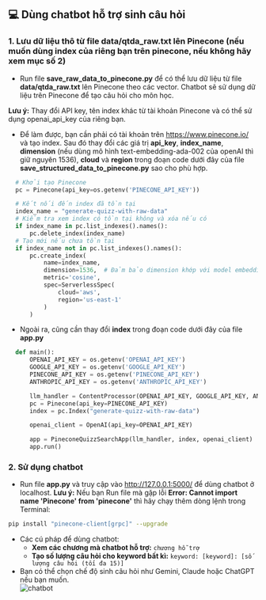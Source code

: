 
## :computer: Dùng chatbot hỗ trợ sinh câu hỏi
### 1. Lưu dữ liệu thô từ file data/qtda_raw.txt lên Pinecone (nếu muốn dùng index của riêng bạn trên pinecone, nếu không hãy xem mục số 2)  
  - Run file **save_raw_data_to_pinecone.py** để có thể lưu dữ liệu từ file **data/qtda_raw.txt** lên Pinecone theo các vector. Chatbot sẽ sử dụng dữ liệu trên Pinecone để tạo câu hỏi cho môn học.  

  **Lưu ý:** Thay đổi API key, tên index khác từ tài khoản Pinecone và có thể sử dụng openai_api_key của riêng bạn.  
  - Để làm được, bạn cần phải có tài khoản trên https://www.pinecone.io/ và tạo index. Sau đó thay đổi các giá trị **api_key**, **index_name**, **dimension** (nếu dùng mô hình text-embedding-ada-002 của openAI thì giữ nguyên 1536), **cloud** và **region** trong đoạn code dưới đây của file **save_structured_data_to_pinecone.py** sao cho phù hợp.
  ```python
    # Khởi tạo Pinecone
    pc = Pinecone(api_key=os.getenv('PINECONE_API_KEY'))

    # Kết nối đến index đã tồn tại
    index_name = "generate-quizz-with-raw-data"
    # Kiểm tra xem index có tồn tại không và xóa nếu có
    if index_name in pc.list_indexes().names():
        pc.delete_index(index_name)
    # Tạo mới nếu chưa tồn tại
    if index_name not in pc.list_indexes().names():
        pc.create_index(
            name=index_name,
            dimension=1536,  # Đảm bảo dimension khớp với model embedding bạn sử dụng
            metric='cosine',
            spec=ServerlessSpec(
                cloud='aws',
                region='us-east-1'
            )
        )
 
  ```  

  - Ngoài ra, cũng cần thay đổi **index** trong đoạn code dưới đây của file **app.py**  
  ```python
    def main():
        OPENAI_API_KEY = os.getenv('OPENAI_API_KEY')
        GOOGLE_API_KEY = os.getenv('GOOGLE_API_KEY')
        PINECONE_API_KEY = os.getenv('PINECONE_API_KEY')
        ANTHROPIC_API_KEY = os.getenv('ANTHROPIC_API_KEY')

        llm_handler = ContentProcessor(OPENAI_API_KEY, GOOGLE_API_KEY, ANTHROPIC_API_KEY)
        pc = Pinecone(api_key=PINECONE_API_KEY)
        index = pc.Index("generate-quizz-with-raw-data")

        openai_client = OpenAI(api_key=OPENAI_API_KEY)

        app = PineconeQuizzSearchApp(llm_handler, index, openai_client)
        app.run()
  ```  

### 2. Sử dụng chatbot  
- Run file **app.py** và truy cập vào http://127.0.0.1:5000/ để dùng chatbot ở localhost.
**Lưu ý:** Nếu bạn Run file mà gặp lỗi **Error: Cannot import name 'Pinecone' from 'pinecone'** thì hãy chạy thêm dòng lệnh trong Terminal:
```bash
pip install "pinecone-client[grpc]" --upgrade
```
- Các cú pháp để dùng chatbot:  
  - **Xem các chương mà chatbot hỗ trợ:** `chương hỗ trợ`
  - **Tạo số lượng câu hỏi cho keyword bất kì:** `keyword: [keyword]: [số lượng câu hỏi (tối đa 15)]`  
- Bạn có thể chọn chế độ sinh câu hỏi như Gemini, Claude hoặc ChatGPT nếu bạn muốn.  
  ![chatbot](https://github.com/user-attachments/assets/f64a4b27-d910-4428-a72d-90876bfc53df)
